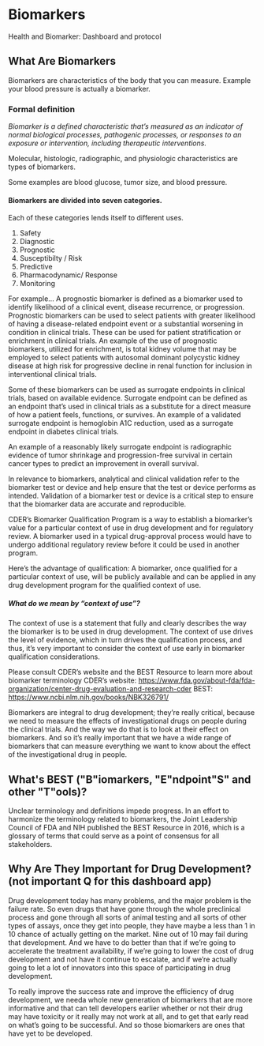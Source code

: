 # Biomarkers
Health and Biomarker: Dashboard and protocol


## What Are Biomarkers
Biomarkers are characteristics of the body that you can measure. Example your blood pressure is actually a biomarker.

### Formal definition
*Biomarker is a defined characteristic that’s measured as an indicator of normal biological processes, pathogenic processes, or responses to an exposure or intervention, including therapeutic interventions.*

Molecular, histologic, radiographic, and physiologic characteristics are types of biomarkers.

Some examples are blood glucose, tumor size, and blood pressure.

#### Biomarkers are divided into seven categories.
Each of these categories lends itself to different uses.
1. Safety
2. Diagnostic
3. Prognostic
4. Susceptibilty / Risk
5. Predictive
6. Pharmacodynamic/ Response
7. Monitoring

For example…
A prognostic biomarker is defined as a biomarker used to identify likelihood of a clinical event, disease recurrence, or progression.
Prognostic biomarkers can be used to select patients with greater likelihood of having a disease-related endpoint event or a substantial worsening in condition in clinical trials. These can be used for patient stratification or enrichment in clinical trials. An example of the use of prognostic biomarkers, utilized for enrichment, is total kidney volume that may be employed to select patients with autosomal dominant polycystic kidney disease at high risk for progressive decline in renal function for inclusion in interventional clinical trials.

Some of these biomarkers can be used as surrogate endpoints in clinical trials, based on available evidence. Surrogate endpoint can be defined as an endpoint that’s used in clinical trials as a substitute for a direct measure of how a patient feels, functions, or survives. An example of a validated surrogate endpoint is hemoglobin A1C reduction, used as a surrogate endpoint in diabetes clinical trials.

An example of a reasonably likely surrogate endpoint is radiographic evidence of tumor shrinkage and progression-free survival in certain cancer types to predict an improvement in overall survival.

In relevance to biomarkers, analytical and clinical validation refer to the biomarker test or device and help ensure that the test or device performs as intended.
Validation of a biomarker test or device is a critical step to ensure that the biomarker data are accurate and reproducible.

CDER’s Biomarker Qualification Program is a way to establish a biomarker’s value for a particular context of use in drug development and for regulatory review.
A biomarker used in a typical drug-approval process would have to undergo additional regulatory review before it could be used in another program.

Here’s the advantage of qualification: A biomarker, once qualified for a particular context of use, will be publicly available and can be applied in any drug development program for the qualified context of use.

##### What do we mean by “context of use”?
The context of use is a statement that fully and clearly describes the way the biomarker is to be used in drug development.
The context of use drives the level of evidence, which in turn drives the qualification process, and thus, it’s very important to consider the context of use early in biomarker qualification considerations.

Please consult CDER’s website and the BEST Resource to learn more about biomarker terminology
CDER’s website: https://www.fda.gov/about-fda/fda-organization/center-drug-evaluation-and-research-cder
BEST: https://www.ncbi.nlm.nih.gov/books/NBK326791/

Biomarkers are integral to drug development; they’re really critical, because we need to measure the effects of investigational drugs on people during the clinical trials. And the way we do that is to look at their effect on biomarkers. And so it’s really important that we have a wide range of biomarkers that can measure everything we want to know about the effect of the investigational drug in people.

## What's BEST ("B"iomarkers, "E"ndpoint"S" and other "T"ools)?
Unclear terminology and definitions impede progress. In an effort to harmonize the terminology related to biomarkers, the Joint Leadership Council of FDA and NIH published the BEST Resource in 2016, which is a glossary of terms that could serve as a point of consensus for all stakeholders.


## Why Are They Important for Drug Development? (not important Q for this dashboard app)
Drug development today has many problems, and the major problem is the failure rate. So even drugs that have gone through the whole preclinical process and gone through all sorts of animal testing and all sorts of other types of assays, once they get into people, they have maybe a less than 1 in 10 chance of actually getting on the market. Nine out of 10 may fail during that development. And we have to do better than that if we’re going to accelerate the treatment availability, if we’re going to lower the cost of drug development and not have it continue to escalate, and if we’re actually going to let a lot of innovators into this space of participating in drug development.

To really improve the success rate and improve the efficiency of drug development, we needa whole new generation of biomarkers that are more informative and that can tell developers earlier whether or not their drug may have toxicity or it really may not work at all, and to get that early read on what’s going to be successful. And so those biomarkers are ones that have yet to be developed.


